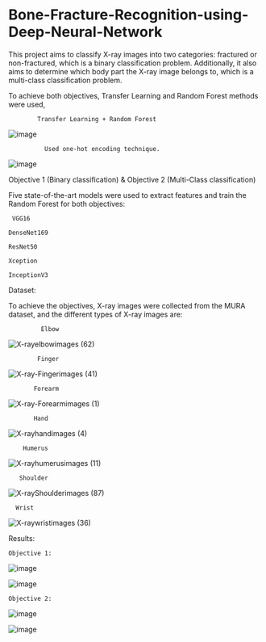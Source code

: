 # Bone-Fracture-Recognition-using-Deep-Neural-Network



This project aims to classify X-ray images into two categories: fractured or non-fractured, which is a binary classification problem. Additionally, it also aims to determine which body part the X-ray image belongs to, which is a multi-class classification problem.

To achieve both objectives, Transfer Learning and Random Forest methods were used, 

            Transfer Learning + Random Forest
![image](https://user-images.githubusercontent.com/110224556/220574926-deda20e0-082a-42ec-858f-a1dd8ad1ea74.png)



              Used one-hot encoding technique.
![image](https://user-images.githubusercontent.com/110224556/220575051-21e9c5fc-0b96-4167-bc6e-4835ed2c08a6.png)





Objective 1 (Binary classification) & Objective 2 (Multi-Class classification)

Five state-of-the-art models were used to extract features and train the Random Forest for both objectives:

     VGG16

    DenseNet169

    ResNet50

    Xception

    InceptionV3



Dataset:

To achieve the objectives, X-ray images were collected from the MURA dataset, and the different types of X-ray images are:


             Elbow
![X-rayelbowimages (62)](https://user-images.githubusercontent.com/110224556/220575399-2f060ddc-fffe-4453-8401-0cd8c195007f.png)


            Finger
![X-ray-Fingerimages (41)](https://user-images.githubusercontent.com/110224556/220576483-3efb6d56-3a08-47ea-a092-cdd1325faad3.png)

           Forearm
![X-ray-Forearmimages (1)](https://user-images.githubusercontent.com/110224556/220576866-a337e58c-3ed8-477a-b5d5-49f8724fdaa7.png)

           Hand
![X-rayhandimages (4)](https://user-images.githubusercontent.com/110224556/220577020-9e346ade-78f1-4e54-ae75-1ee9133c16f3.png)

        Humerus

![X-rayhumerusimages (11)](https://user-images.githubusercontent.com/110224556/220577366-edf7f887-ee0a-4cd6-a4f6-5c9bcd49d0f1.png)

       Shoulder
![X-rayShoulderimages (87)](https://user-images.githubusercontent.com/110224556/220577557-f7a271cc-6b64-430f-9d5e-1185b4302b1f.png)

      Wrist
![X-raywristimages (36)](https://user-images.githubusercontent.com/110224556/220577642-142012bd-faf4-4224-aaa6-2de9099bf87e.png)


 Results:



   
  
    Objective 1: 
     
![image](https://user-images.githubusercontent.com/110224556/220584195-d2954d42-a360-482f-86a5-d1036bdcfe81.png)

   
![image](https://user-images.githubusercontent.com/110224556/220578032-b94ca1e8-2ef0-4d5b-855a-484e6b750542.png)


    Objective 2: 
    
 ![image](https://user-images.githubusercontent.com/110224556/220584443-8d92ed3f-6929-4c5f-8612-c5cc7022e2f8.png)

![image](https://user-images.githubusercontent.com/110224556/220578332-1f936fb7-e64c-47c6-8b6c-28dbb1b4b6bb.png)

